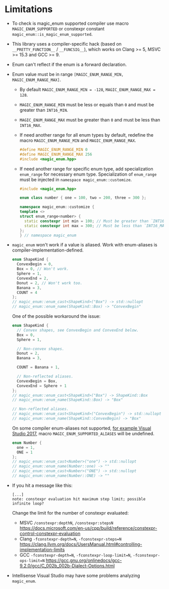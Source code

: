 # Limitations

* To check is magic_enum supported compiler use macro `MAGIC_ENUM_SUPPORTED` or constexpr constant `magic_enum::is_magic_enum_supported`.

* This library uses a compiler-specific hack (based on `__PRETTY_FUNCTION__` / `__FUNCSIG__`), which works on Clang >= 5, MSVC >= 15.3 and GCC >= 9.

* Enum can't reflect if the enum is a forward declaration.

* Enum value must be in range `[MAGIC_ENUM_RANGE_MIN, MAGIC_ENUM_RANGE_MAX]`.

  * By default `MAGIC_ENUM_RANGE_MIN = -128`, `MAGIC_ENUM_RANGE_MAX = 128`.

  * `MAGIC_ENUM_RANGE_MIN` must be less or equals than `0` and must be greater than `INT16_MIN`.

  * `MAGIC_ENUM_RANGE_MAX` must be greater than `0` and must be less than `INT16_MAX`.

  * If need another range for all enum types by default, redefine the macro `MAGIC_ENUM_RANGE_MIN` and `MAGIC_ENUM_RANGE_MAX`.

    ```cpp
    #define MAGIC_ENUM_RANGE_MIN 0
    #define MAGIC_ENUM_RANGE_MAX 256
    #include <magic_enum.hpp>
    ```

  * If need another range for specific enum type, add specialization `enum_range` for necessary enum type. Specialization of `enum_range` must be injected in `namespace magic_enum::customize`.

    ```cpp
    #include <magic_enum.hpp>

    enum class number { one = 100, two = 200, three = 300 };

    namespace magic_enum::customize {
    template <>
    struct enum_range<number> {
      static constexpr int min = 100; // Must be greater than `INT16_MIN`.
      static constexpr int max = 300; // Must be less than `INT16_MAX`.
    };
    } // namespace magic_enum
    ```

* `magic_enum` won't work if a value is aliased. Work with enum-aliases is compiler-implementation-defined.

  ```cpp
  enum ShapeKind {
    ConvexBegin = 0,
    Box = 0, // Won't work.
    Sphere = 1,
    ConvexEnd = 2,
    Donut = 2, // Won't work too.
    Banana = 3,
    COUNT = 4
  };
  // magic_enum::enum_cast<ShapeKind>("Box") -> std::nullopt
  // magic_enum::enum_name(ShapeKind::Box) -> "ConvexBegin"
  ```

  One of the possible workaround the issue:

  ```cpp
  enum ShapeKind {
    // Convex shapes, see ConvexBegin and ConvexEnd below.
    Box = 0,
    Sphere = 1,

    // Non-convex shapes.
    Donut = 2,
    Banana = 3,

    COUNT = Banana + 1,

    // Non-reflected aliases.
    ConvexBegin = Box,
    ConvexEnd = Sphere + 1
  };
  // magic_enum::enum_cast<ShapeKind>("Box") -> ShapeKind::Box
  // magic_enum::enum_name(ShapeKind::Box) -> "Box"

  // Non-reflected aliases.
  // magic_enum::enum_cast<ShapeKind>("ConvexBegin") -> std::nullopt
  // magic_enum::enum_name(ShapeKind::ConvexBegin) -> "Box"
  ```

  On some compiler enum-aliases not supported, [for example Visual Studio 2017](https://github.com/Neargye/magic_enum/issues/36), macro `MAGIC_ENUM_SUPPORTED_ALIASES` will be undefined.

  ```cpp
  enum Number {
    one = 1,
    ONE = 1
  };
  // magic_enum::enum_cast<Number>("one") -> std::nullopt
  // magic_enum::enum_name(Number::one) -> ""
  // magic_enum::enum_cast<Number>("ONE") -> std::nullopt
  // magic_enum::enum_name(Number::ONE) -> ""
  ```

* If you hit a message like this:

  ```text
  [...]
  note: constexpr evaluation hit maximum step limit; possible infinite loop?
  ```

  Change the limit for the number of constexpr evaluated:
  * MSVC `/constexpr:depthN`, `/constexpr:stepsN` <https://docs.microsoft.com/en-us/cpp/build/reference/constexpr-control-constexpr-evaluation>
  * Clang `-fconstexpr-depth=N`, `-fconstexpr-steps=N` <https://clang.llvm.org/docs/UsersManual.html#controlling-implementation-limits>
  * GCC `-fconstexpr-depth=N`, `-fconstexpr-loop-limit=N`, `-fconstexpr-ops-limit=N` <https://gcc.gnu.org/onlinedocs/gcc-9.2.0/gcc/C_002b_002b-Dialect-Options.html>

* Intellisense Visual Studio may have some problems analyzing `magic_enum`.
